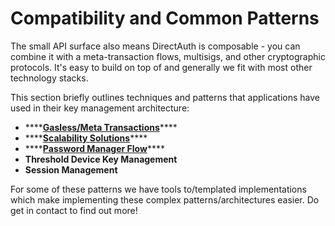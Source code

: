 # Compatibility and Common Patterns

The small API surface also means DirectAuth is composable - you can combine it with a meta-transaction flows, multisigs, and other cryptographic protocols. It's easy to build on top of and generally we fit with most other technology stacks.

This section briefly outlines techniques and patterns that applications have used in their key management architecture:

* \*\*\*\*[**Gasless/Meta Transactions**](gasless-meta-transactions.md)\*\*\*\*
* \*\*\*\*[**Scalability Solutions**](scalability-layer2-solutions.md)\*\*\*\*
* \*\*\*\*[**Password Manager Flow**](password-manager-flow.md)\*\*\*\*
* **Threshold Device Key Management**
* **Session Management**

For some of these patterns we have tools to/templated implementations which make implementing these complex patterns/architectures easier. Do get in contact to find out more! 

